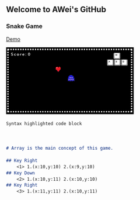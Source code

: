 ## Welcome to AWei's GitHub




### Snake Game

[Demo](https://spiraleyeld.github.io/Snake_Game/demo.html)

![Markdown](images/samplepic.png)
```markdown
Syntax highlighted code block



# Array is the main concept of this game.

## Key Right
    <1> 1.(x:10,y:10) 2.(x:9,y:10)
## Key Down
    <2> 1.(x:10,y:11) 2.(x:10,y:10)
## Key Right
    <3> 1.(x:11,y:11) 2.(x:10,y:11)
    

```



